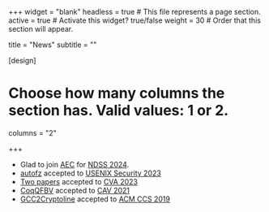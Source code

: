 +++
widget = "blank"
headless = true  # This file represents a page section.
active = true  # Activate this widget? true/false
weight = 30  # Order that this section will appear.

title = "News"
subtitle = ""

[design]
  # Choose how many columns the section has. Valid values: 1 or 2.
  columns = "2"

+++
- Glad to join [AEC](https://secartifacts.github.io/ndss2024/organizers) for [NDSS 2024](https://www.ndss-symposium.org/ndss2024/).
- [autofz](publication/sec23-autofz/) accepted to [USENIX Security 2023](https://www.usenix.org/conference/usenixsecurity23)
- [Two papers](publication/) accepted to [CVA 2023](https://i-cav.org/2023)
- [CoqQFBV](publication/cav21-coq-qfbv/) accepted to [CAV 2021](http://i-cav.org/2021/)
- [GCC2Cryptoline](publication/ccs19-signed-cryptoline-gcc/) accepted to [ACM CCS 2019](https://www.sigsac.org/ccs/CCS2019/)
